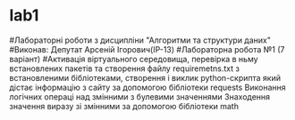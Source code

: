 # lab1
#Лабораторні роботи з дисципліни "Алгоритми та структури даних"
#Виконав: Депутат Арсеній Ігорович(ІР-13)
#Лабораторна робота №1 (7 варіант)
#Активація віртуального середовища, перевірка в ньму встановлених пакетів та створення файлу requiremetns.txt з встановленими бібліотеками, створення і виклик python-скрипта який дістає інформацію з сайту за допомогою бібліотеки requests Виконання логічних операці над змінними з булевими значеннями Знаходення значення виразу зі змінними за допомогою бібліотеки math
